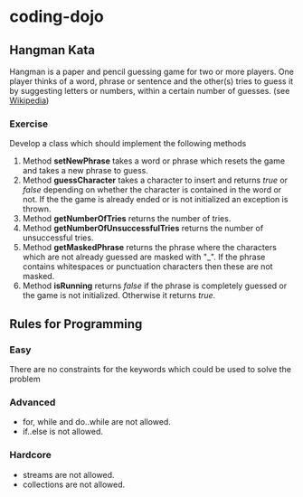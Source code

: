 # coding-dojo
## Hangman Kata
Hangman is a paper and pencil guessing game for two or more players. 
One player thinks of a word, phrase or sentence and the other(s) tries to guess 
it by suggesting letters or numbers, within a certain number of guesses. (see [Wikipedia][1])

### Exercise
Develop a class which should implement the following methods
1. Method **setNewPhrase** takes a word or phrase which resets the game and
takes a new phrase to guess.
2. Method **guessCharacter** takes a character to insert and returns
*true* or *false* depending on whether the character is contained in the word or not.
If the the game is already ended or is not initialized an exception is thrown.
3. Method **getNumberOfTries** returns the number of tries.
4. Method **getNumberOfUnsuccessfulTries** returns the number of unsuccessful tries.
5. Method **getMaskedPhrase** returns the phrase where the characters which are not
already guessed are masked with "_". If the phrase contains whitespaces or punctuation
characters then these are not masked.
6. Method **isRunning** returns *false* if the phrase is completely guessed or the game is not
initialized. Otherwise it returns *true*.

## Rules for Programming
### Easy
There are no constraints for the keywords which could be used to solve the problem

### Advanced
- for, while and do..while are not allowed.
- if..else is not allowed.

### Hardcore
- streams are not allowed.
- collections are not allowed.

[1]: https://en.wikipedia.org/wiki/Hangman_(game)